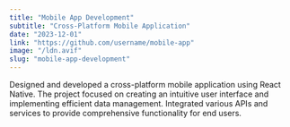 ```yaml
---
title: "Mobile App Development"
subtitle: "Cross-Platform Mobile Application"
date: "2023-12-01"
link: "https://github.com/username/mobile-app"
image: "/ldn.avif"
slug: "mobile-app-development"
---
```


Designed and developed a cross-platform mobile application using React Native. The project focused on creating an intuitive user interface and implementing efficient data management. Integrated various APIs and services to provide comprehensive functionality for end users.
